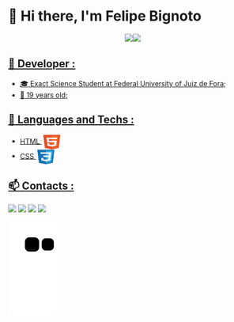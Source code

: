 # 👋 Hi there, I'm Felipe Bignoto  

<div align="center">
  <a href="https://github.com/felipebignoto">
  <img height="180em" src="https://github-readme-stats.vercel.app/api?username=felipebignoto&show_icons=true&theme=dracula&include_all_commits=true&count_private=true"/><img height="180em" src="https://github-readme-stats.vercel.app/api/top-langs/?username=felipebignoto&layout=compact&langs_count=7&theme=dracula"/>
</div>

## :dart: Developer :
  
- :mortar_board: Exact Science Student at Federal University of Juiz de Fora;
- :cake: 19 years old;

 

## :wrench: Languages and Techs :

<div style="display: inline_block">
  
 <ul>
  <li>HTML <img align="center" alt="HTML" height="30" width="40" src="https://raw.githubusercontent.com/devicons/devicon/master/icons/html5/html5-original.svg"></li>
  <li>CSS <img align="center" alt="CSS" height="30" width="40" src="https://raw.githubusercontent.com/devicons/devicon/master/icons/css3/css3-original.svg"></li>
</ul>
  
</div>

## :mailbox: Contacts :	
 
<div> 
  <a href="https://www.instagram.com/felipe_bignoto/" target="_blank"><img src="https://img.shields.io/badge/-Instagram-%23E4405F?style=for-the-badge&logo=instagram&logoColor=white" target="_blank"></a>
  <a href = "mailto:felipebignoto@gmail.com"><img src="https://img.shields.io/badge/-Gmail-%23333?style=for-the-badge&logo=gmail&logoColor=white" target="_blank"></a>
  <a href="https://www.linkedin.com/in/felipe-bignoto-palacio" target="_blank"><img src="https://img.shields.io/badge/-LinkedIn-%230077B5?style=for-the-badge&logo=linkedin&logoColor=white" target="_blank"></a> 
  <a href = "https://wa.me/5532991689844"><img src="https://img.shields.io/badge/WhatsApp-25D366?style=for-the-badge&logo=whatsapp&logoColor=white" target="_blank"></a>
</div> 


![Snake animation](https://github.com/felipebignoto/felipebignoto/blob/output/github-contribution-grid-snake.svg)
